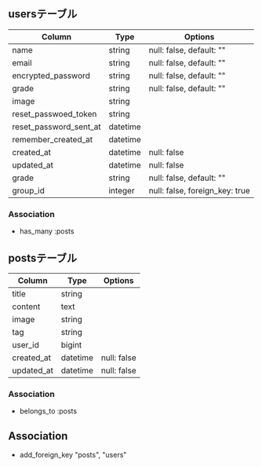 ## usersテーブル

|Column|Type|Options|
|------|----|-------|
|name|string|null: false, default: ""|
|email|string|null: false, default: ""|
|encrypted_password|string|null: false, default: ""|
|grade|string|null: false, default: ""|
|image|string||
|reset_passwoed_token|string||
|reset_password_sent_at|datetime||
|remember_created_at|datetime||
|created_at|datetime|null: false|
|updated_at|datetime|null: false|
|grade|string|null: false, default: ""|
|group_id|integer|null: false, foreign_key: true|

### Association
- has_many :posts


## postsテーブル

|Column|Type|Options|
|------|----|-------|
|title|string||
|content|text||
|image|string||
|tag|string||
|user_id|bigint||
|created_at|datetime|null: false|
|updated_at|datetime|null: false|

### Association
- belongs_to :posts

## Association
- add_foreign_key "posts", "users"